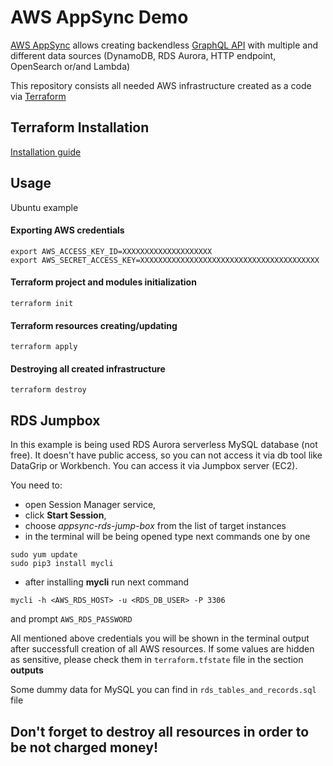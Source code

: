 # AWS AppSync Demo

[AWS AppSync](https://docs.aws.amazon.com/appsync/index.html) 
allows creating backendless [GraphQL API](https://graphql.org/)
with multiple and different data sources (DynamoDB, RDS Aurora, HTTP endpoint, OpenSearch or/and Lambda)

This repository consists all needed AWS infrastructure created as a code via
[Terraform](https://developer.hashicorp.com/terraform/intro)

## Terraform Installation
[Installation guide](https://developer.hashicorp.com/terraform/tutorials/aws-get-started/install-cli)

## Usage
Ubuntu example

#### Exporting AWS credentials

```shell
export AWS_ACCESS_KEY_ID=XXXXXXXXXXXXXXXXXXXX
export AWS_SECRET_ACCESS_KEY=XXXXXXXXXXXXXXXXXXXXXXXXXXXXXXXXXXXXXXXX
```

#### Terraform project and modules initialization
```shell
terraform init
```
#### Terraform resources creating/updating 
```shell
terraform apply
```

#### Destroying all created infrastructure
```shell
terraform destroy
```

## RDS Jumpbox
In this example is being used RDS Aurora serverless MySQL database (not free).
It doesn't have public access, so you can not access it via db tool like DataGrip or Workbench.
You can access it via Jumpbox server (EC2).

You need to:
- open Session Manager service, 
- click **Start Session**, 
- choose _appsync-rds-jump-box_ from the list of target instances
- in the terminal will be being opened type next commands one by one
```shell
sudo yum update
sudo pip3 install mycli
```
- after installing **mycli** run next command
```shell
mycli -h <AWS_RDS_HOST> -u <RDS_DB_USER> -P 3306
```
and prompt `AWS_RDS_PASSWORD`

All mentioned above credentials you will be shown in the terminal output after successfull creation of all AWS resources.
If some values are hidden as sensitive, please check them in `terraform.tfstate` file
in the section **outputs**

Some dummy data for MySQL you can find in `rds_tables_and_records.sql` file 

## Don't forget to destroy all resources in order to be not charged money!